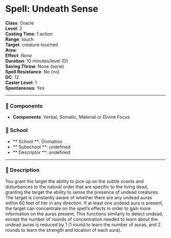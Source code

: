 
# Spell: Undeath Sense
**Class**: Oracle  
**Level**: 2  
**Casting Time**: 1 action  
**Range**: touch  
**Target**: creature touched  
**Area**:   
**Effect**: _None_  
**Duration**: 10 minutes/level (D)  
**Saving Throw**: None (none)  
**Spell Resistance**: No (no)  
**DC**: 12  
**Caster Level**: 1  
**Spontaneous**: Yes

---

### 🔮 Components
- **Components**: Verbal, Somatic, Material or Divine Focus

### 🏫 School
- ** School **: Divination
- ** Subschool **: undefined
- ** Descriptor **: undefined
---

### 📜 Description
You grant the target the ability to pick up on the subtle scents and disturbances to the natural order that are specific to the living dead, granting the target the ability to sense the presence of undead creatures. The target is constantly aware of whether there are any undead auras within 60 feet of her in any direction. If at least one undead aura is present, the target can concentrate on the spell’s effects in order to gain more information on the auras present. This functions similarly to detect undead, except the number of rounds of concentration needed to learn about the undead auras is reduced by 1 (1 round to learn the number of auras, and 2 rounds to learn the strength and location of each aura).
